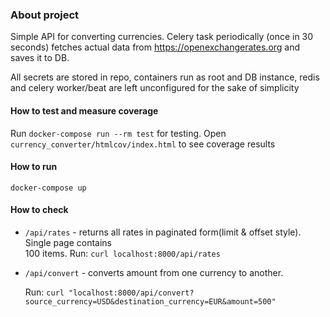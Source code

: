 ### About project
Simple API for converting currencies. Celery task periodically (once in 30 seconds) 
fetches actual data from https://openexchangerates.org  and saves it to DB.

All secrets are stored in repo, containers run as root and DB instance, redis and 
celery worker/beat are left unconfigured for the sake of simplicity


#### How to test and measure coverage
Run `docker-compose run --rm test` for testing. Open `currency_converter/htmlcov/index.html`
to see coverage results

#### How to run
```
docker-compose up
```
#### How to check
- `/api/rates` - returns all rates in paginated form(limit & offset style). Single page contains  
  100 items. Run: `curl localhost:8000/api/rates`
- `/api/convert` - converts amount from one currency  to another.   

   Run: `curl "localhost:8000/api/convert?source_currency=USD&destination_currency=EUR&amount=500"`

